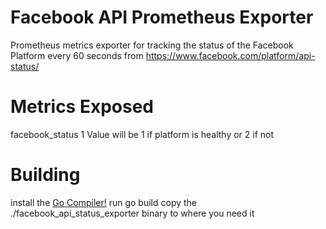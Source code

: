 # Facebook API Prometheus Exporter

Prometheus metrics exporter for tracking the status of the Facebook Platform every 60 seconds from https://www.facebook.com/platform/api-status/


# Metrics Exposed 
facebook_status 1
Value will be 1 if platform is healthy or 2 if not

# Building  
install the [Go Compiler!](https://golang.org/dl)
run go build
copy the ./facebook_api_status_exporter binary to where you need it
